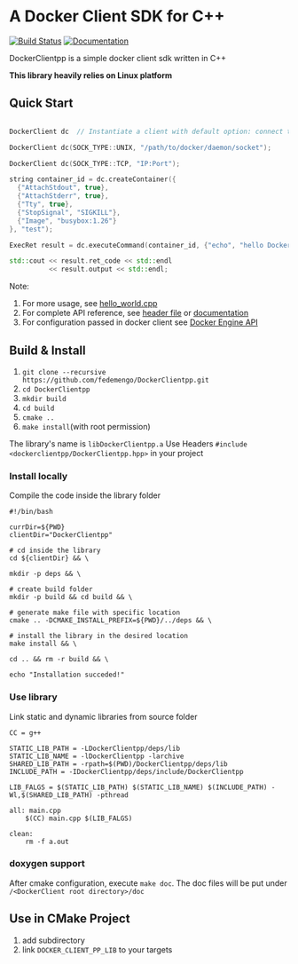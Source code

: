 # A Docker Client SDK for C++

[![Build Status](https://travis-ci.org/tommyleo2/DockerClientpp.svg?branch=master)](https://travis-ci.org/tommyleo2/DockerClientpp)
[![Documentation](https://codedocs.xyz/tommyleo2/DockerClientpp.svg)](https://codedocs.xyz/tommyleo2/DockerClientpp/)

DockerClientpp is a simple docker client sdk written in C++

**This library heavily relies on Linux platform**

## Quick Start

```c++

DockerClient dc  // Instantiate a client with default option: connect to /var/run/docker.sock

DockerClient dc(SOCK_TYPE::UNIX, "/path/to/docker/daemon/socket");

DockerClient dc(SOCK_TYPE::TCP, "IP:Port");

string container_id = dc.createContainer({
  {"AttachStdout", true},
  {"AttachStderr", true},
  {"Tty", true},
  {"StopSignal", "SIGKILL"},
  {"Image", "busybox:1.26"}
}, "test");

ExecRet result = dc.executeCommand(container_id, {"echo", "hello DockerClientpp"});

std::cout << result.ret_code << std::endl 
          << result.output << std::endl; 
```
Note: 
1. For more usage, see [hello_world.cpp](./doc/example/hello_world.cpp)
2. For complete API reference, see [header file](./include/DockerClient.hpp) or [documentation](https://codedocs.xyz/tommyleo2/DockerClientpp/classDockerClientpp_1_1DockerClient.html)
3. For configuration passed in docker client see [Docker Engine API](https://docs.docker.com/engine/api/v1.37/)

## Build & Install

1. `git clone --recursive https://github.com/fedemengo/DockerClientpp.git`
2. `cd DockerClientpp`
3. `mkdir build`
4. `cd build`
5. `cmake ..`
6. `make install`(with root permission)

The library's name is `libDockerClientpp.a`
Use Headers `#include <dockerclientpp/DockerClientpp.hpp>` in your project

### Install locally

Compile the code inside the library folder

```
#!/bin/bash

currDir=${PWD}
clientDir="DockerClientpp"

# cd inside the library
cd ${clientDir} && \

mkdir -p deps && \

# create build folder
mkdir -p build && cd build && \

# generate make file with specific location
cmake .. -DCMAKE_INSTALL_PREFIX=${PWD}/../deps && \

# install the library in the desired location
make install && \

cd .. && rm -r build && \

echo "Installation succeded!"
```

### Use library

Link static and dynamic libraries from source folder

```
CC = g++

STATIC_LIB_PATH = -LDockerClientpp/deps/lib
STATIC_LIB_NAME = -lDockerClientpp -larchive
SHARED_LIB_PATH = -rpath=$(PWD)/DockerClientpp/deps/lib
INCLUDE_PATH = -IDockerClientpp/deps/include/DockerClientpp

LIB_FALGS = $(STATIC_LIB_PATH) $(STATIC_LIB_NAME) $(INCLUDE_PATH) -Wl,$(SHARED_LIB_PATH) -pthread

all: main.cpp
	$(CC) main.cpp $(LIB_FALGS)

clean:
	rm -f a.out
```

### doxygen support

After cmake configuration, execute `make doc`. The doc files will be put under `/<DockerClient root directory>/doc`

## Use in CMake Project

1. add subdirectory
2. link `DOCKER_CLIENT_PP_LIB` to your targets
